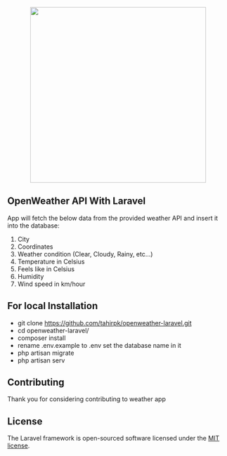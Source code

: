 <p align="center"><a href="https://laravel.com" target="_blank"><img src="https://raw.githubusercontent.com/laravel/art/master/logo-lockup/5%20SVG/2%20CMYK/1%20Full%20Color/laravel-logolockup-cmyk-red.svg" width="400"></a></p>

## OpenWeather API With Laravel

App will fetch the below data from the provided weather API and insert it into the database:

1. City
2. Coordinates
3. Weather condition (Clear, Cloudy, Rainy, etc...)
4. Temperature in Celsius
5. Feels like in Celsius
6. Humidity
7. Wind speed in km/hour

## For local Installation

-   git clone https://github.com/tahirpk/openweather-laravel.git
-   cd openweather-laravel/
-   composer install
-   rename .env.example to .env set the database name in it
-   php artisan migrate
-   php artisan serv

## Contributing

Thank you for considering contributing to weather app

## License

The Laravel framework is open-sourced software licensed under the [MIT license](https://opensource.org/licenses/MIT).
